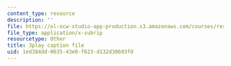```yaml
---
content_type: resource
description: ''
file: https://ol-ocw-studio-app-production.s3.amazonaws.com/courses/res-6-006-video-demonstrations-in-lasers-and-optics-spring-2008/1ed384dd063543e0f623d132d30693fd_95M4uD6WsSE.srt
file_type: application/x-subrip
resourcetype: Other
title: 3play caption file
uid: 1ed384dd-0635-43e0-f623-d132d30693fd
---
```

